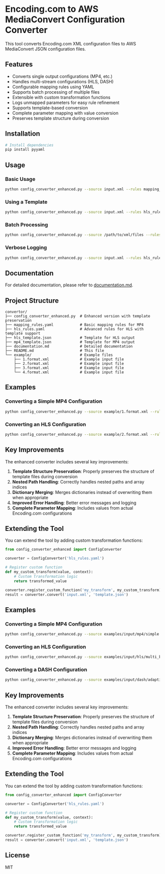# Encoding.com to AWS MediaConvert Configuration Converter

This tool converts Encoding.com XML configuration files to AWS MediaConvert JSON configuration files.

## Features

- Converts single output configurations (MP4, etc.)
- Handles multi-stream configurations (HLS, DASH)
- Configurable mapping rules using YAML
- Supports batch processing of multiple files
- Extensible with custom transformation functions
- Logs unmapped parameters for easy rule refinement
- Supports template-based conversion
- Complete parameter mapping with value conversion
- Preserves template structure during conversion

## Installation

```bash
# Install dependencies
pip install pyyaml
```

## Usage

### Basic Usage

```bash
python config_converter_enhanced.py --source input.xml --rules mapping_rules.yaml --output output.json
```

### Using a Template

```bash
python config_converter_enhanced.py --source input.xml --rules hls_rules.yaml --template hls_template.json --output output.json
```

### Batch Processing

```bash
python config_converter_enhanced.py --source /path/to/xml/files --rules hls_rules.yaml --output /path/to/output --batch
```

### Verbose Logging

```bash
python config_converter_enhanced.py --source input.xml --rules hls_rules.yaml --output output.json --verbose
```

## Documentation

For detailed documentation, please refer to [documentation.md](documentation.md).

## Project Structure

```
convertor/
├── config_converter_enhanced.py  # Enhanced version with template preservation
├── mapping_rules.yaml            # Basic mapping rules for MP4
├── hls_rules.yaml                # Advanced rules for HLS with template support
├── hls_template.json             # Template for HLS output
├── mp4_template.json             # Template for MP4 output
├── documentation.md              # Detailed documentation
├── README.md                     # This file
└── example/                      # Example files
    ├── 1.format.xml              # Example input file
    ├── 2.format.xml              # Example input file
    ├── 3.format.xml              # Example input file
    └── 4.format.xml              # Example input file
```

## Examples

### Converting a Simple MP4 Configuration

```bash
python config_converter_enhanced.py --source example/1.format.xml --rules mapping_rules.yaml --output output/simple_mp4.json
```

### Converting an HLS Configuration

```bash
python config_converter_enhanced.py --source example/2.format.xml --rules hls_rules.yaml --template hls_template.json --output output/hls_output.json
```

## Key Improvements

The enhanced converter includes several key improvements:

1. **Template Structure Preservation**: Properly preserves the structure of template files during conversion
2. **Nested Path Handling**: Correctly handles nested paths and array indices
3. **Dictionary Merging**: Merges dictionaries instead of overwriting them when appropriate
4. **Improved Error Handling**: Better error messages and logging
5. **Complete Parameter Mapping**: Includes values from actual Encoding.com configurations

## Extending the Tool

You can extend the tool by adding custom transformation functions:

```python
from config_converter_enhanced import ConfigConverter

converter = ConfigConverter('hls_rules.yaml')

# Register custom function
def my_custom_transform(value, context):
    # Custom transformation logic
    return transformed_value

converter.register_custom_function('my_transform', my_custom_transform)
result = converter.convert('input.xml', 'template.json')
```

## Examples

### Converting a Simple MP4 Configuration

```bash
python config_converter_enhanced.py --source examples/input/mp4/simple.xml --rules mapping_rules.yaml --output examples/output/simple_mp4.json
```

### Converting an HLS Configuration

```bash
python config_converter_enhanced.py --source examples/input/hls/multi_bitrate.xml --rules hls_rules.yaml --template hls_template.json --output examples/output/hls_output.json
```

### Converting a DASH Configuration

```bash
python config_converter_enhanced.py --source examples/input/dash/adaptive.xml --rules hls_rules.yaml --template dash_template.json --output examples/output/dash_output.json
```

## Key Improvements

The enhanced converter includes several key improvements:

1. **Template Structure Preservation**: Properly preserves the structure of template files during conversion
2. **Nested Path Handling**: Correctly handles nested paths and array indices
3. **Dictionary Merging**: Merges dictionaries instead of overwriting them when appropriate
4. **Improved Error Handling**: Better error messages and logging
5. **Complete Parameter Mapping**: Includes values from actual Encoding.com configurations

## Extending the Tool

You can extend the tool by adding custom transformation functions:

```python
from config_converter_enhanced import ConfigConverter

converter = ConfigConverter('hls_rules.yaml')

# Register custom function
def my_custom_transform(value, context):
    # Custom transformation logic
    return transformed_value

converter.register_custom_function('my_transform', my_custom_transform)
result = converter.convert('input.xml', 'template.json')
```

## License

MIT
